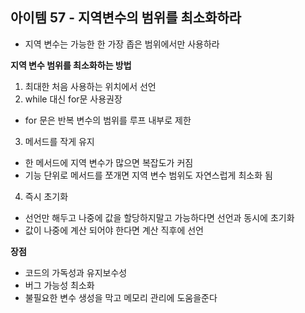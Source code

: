## 아이템 57 - 지역변수의 범위를 최소화하라

- 지역 변수는 가능한 한 가장 좁은 범위에서만 사용하라


**지역 변수 범위를 최소화하는 방법**
1. 최대한 처음 사용하는 위치에서 선언
2. while 대신 for문 사용권장
  - for 문은 반복 변수의 범위를 루프 내부로 제한

3. 메서드를 작게 유지
  - 한 메서드에 지역 변수가 많으면 복잡도가 커짐
  - 기능 단위로 메서드를 쪼개면 지역 변수 범위도 자연스럽게 최소화 됨

4. 즉시 초기화
  - 선언만 해두고 나중에 값을 할당하지말고 가능하다면 선언과 동시에 초기화
  - 값이 나중에 계산 되어야 한다면 계산 직후에 선언

**장점**
- 코드의 가독성과 유지보수성
- 버그 가능성 최소화
- 불필요한 변수 생성을 막고 메모리 관리에 도움을준다
